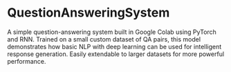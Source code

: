 # QuestionAnsweringSystem
A simple question-answering system built in Google Colab using PyTorch and RNN. Trained on a small custom dataset of QA pairs, this model demonstrates how basic NLP with deep learning can be used for intelligent response generation. Easily extendable to larger datasets for more powerful performance.
